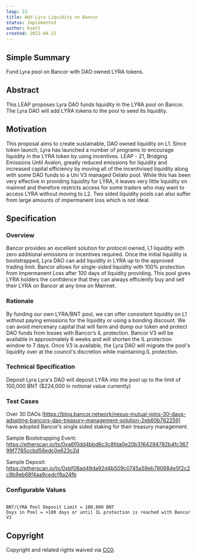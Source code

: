 ```yaml
---
leap: 23
title: Add Lyra Liquidity on Bancor
status: Implemented
author: Ksett
created: 2022-04-22
---
```

<!--You can leave these HTML comments in your merged LEAP and delete the visible duplicate text guides, they will not appear and may be helpful to refer to if you edit it again. This is the suggested template for new LEAPs. Note that a LEAP number will be assigned by an editor. When opening a pull request to submit your LEAP, please use an abbreviated title in the filename, `leap-draft_title_abbrev.md`. The title should be 44 characters or less.-->

## Simple Summary
<!--"If you can't explain it simply, you don't understand it well enough." Simply describe the outcome the proposed changes intends to achieve. This should be non-technical and accessible to a casual community member.-->

Fund Lyra pool on Bancor with DAO owned LYRA tokens.

## Abstract
<!--A short (~200 word) description of the proposed change, the abstract should clearly describe the proposed change. This is what *will* be done if the LEAP is implemented, not *why* it should be done or *how* it will be done. If the LEAP proposes deploying a new contract, write, "we propose to deploy a new contract that will do x".-->

This LEAP proposes Lyra DAO funds liquidity in the LYRA pool on Bancor. The Lyra DAO will add LYRA tokens to the pool to seed its liquidity.


## Motivation
<!--This is the problem statement. This is the *why* of the LEAP. It should clearly explain *why* the current state of the protocol is inadequate.  It is critical that you explain *why* the change is needed, if the LEAP proposes changing how something is calculated, you must address *why* the current calculation is inaccurate or wrong. This is not the place to describe how the LEAP will address the issue!-->

This proposal aims to create sustainable, DAO owned liquidity on L1. Since token launch, Lyra has launched a number of programs to encourage liquidity in the LYRA token by using incentives. LEAP - 21, Bridging Emissions Until Avalon, greatly reduced emissions for liquidity and increased capital efficiency by moving all of the incentivised liquidity along with some DAO funds to a Uni V3 managed Gelato pool. While this has been very effective in providing liquidity for LYRA, it leaves very little liquidity on mainnet and therefore restricts access for some traders who may want to access LYRA without moving to L2. Two sided liquidity pools can also suffer from large amounts of impermanent loss which is not ideal.

## Specification
<!--The specification should describe the syntax and semantics of any new feature, there are five sections
1. Overview
2. Rationale
3. Technical Specification
4. Test Cases
5. Configurable Values
-->

### Overview
<!--This is a high level overview of *how* the LEAP will solve the problem. The overview should clearly describe how the new feature will be implemented.-->

Bancor provides an excellent solution for protocol owned, L1 liquidity with zero additional emissions or incentives required. Once the initial liquidity is bootstrapped, Lyra DAO can add liquidity in LYRA up to the approved trading limit. Bancor allows for single-sided liquidity with 100% protection from Impermanent Loss after 100 days of liquidity providing.  This pool gives LYRA holders the confidence that they can always efficiently buy and sell their LYRA on Bancor at any time on Mainnet.

### Rationale
<!--This is where you explain the reasoning behind how you propose to solve the problem. Why did you propose to implement the change in this way, what were the considerations and trade-offs. The rationale fleshes out what motivated the design and why particular design decisions were made. It should describe alternate designs that were considered and related work. The rationale may also provide evidence of consensus within the community, and should discuss important objections or concerns raised during discussion.-->

By funding our own LYRA/BNT pool, we can offer consistent liquidity on L1 without paying emissions for the liquidity or using a bonding discount. We can avoid mercenary capital that will farm and dump our token and protect DAO funds from losses with Bancor’s IL protection. Bancor V3 will be available in approximately 6 weeks and will shorten the IL protection window to 7 days. Once V3 is available, the Lyra DAO will migrate the pool's liquidity over at the council's discretion while maintaining IL protection.


### Technical Specification
<!--The technical specification should outline the public API of the changes proposed. That is, changes to any of the interfaces Lyra currently exposes or the creations of new ones.-->

Deposit Lyra
Lyra's DAO will deposit LYRA into the pool up to the limit of 100,000 BNT ($224,000 in notional value currently)

### Test Cases
<!--Test cases for an implementation are mandatory for LEAPs but can be included with the implementation..-->
Over 30 DAOs [https://blog.bancor.network/nexus-mutual-joins-30-daos-adopting-bancors-dao-treasury-management-solution-2eb60b762259] have adopted Bancor’s single sided staking for their treasury management.

Sample Bootstrapping Event: https://etherscan.io/tx/0xa6f0dd4bbd6c3c8fda0e20b3164294782b4fc36799f7785ccbd56edc0e623c2d

Sample Deposit:
https://etherscan.io/tx/0xbf08ad49da92d4b509c0745a59eb780684e5f2c2c9b9eb68f4aa9cedcf8a24fb

### Configurable Values
<!--Please list all values configurable under this implementation.-->
```

BNT/LYRA Pool Deposit Limit = 100,000 BNT
Days in Pool = >100 days or until IL protection is reached with Bancor V3

```

## Copyright
Copyright and related rights waived via [CC0](https://creativecommons.org/publicdomain/zero/1.0/).
